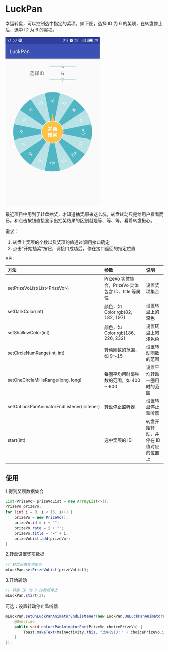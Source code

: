 # LuckPan

幸运转盘，可以控制选中指定的奖项。如下图，选择 ID 为 6 的奖项，在转盘停止后，选中 ID 为 6 的奖项。

![screenshot](/screenshots/screenshot.jpg)

最近项目中用到了转盘抽奖，才知道抽奖原来这么坑，转盘转动只是给用户看看而已。和点击按钮直接显示出抽奖结果的区别就是等、等、等，看着转盘揪心。

需求：

1. 转盘上奖项的个数以及奖项的值通过调用接口确定
2. 点击“开始抽奖”按钮，调接口成功后，停在接口返回的指定位置

API:

| 方法          | 参数           | 说明  |
| :-------------|:-------------| :-----|
| setPrizeVoList(List\<PrizeVo\>) | PrizeVo 实体集合，PrizeVo 实体包含 ID、title 等属性 | 设置奖项集合 |
| setDarkColor(int) | 颜色，如 Color.rgb(82, 182, 197) | 设置转盘上的深色 |
| setShallowColor(int) | 颜色，如 Color.rgb(186, 226, 232) | 设置转盘上的浅色色 |
| setCircleNumRange(int, int) | 转动圈数的范围，如 9～15 | 设置转动圈数的范围 |
| setOneCircleMillisRange(long, long) | 每圈平均用时毫秒数的范围，如 400～600 | 设置平均转动一圈用时的范围 |
| setOnLuckPanAnimatorEndListener(listener)  | 转盘停止监听器 | 设置转盘停止监听器 |
| start(int) | 选中奖项的 ID | 转盘开始转动，并停在 ID 值对应的位置上 |

## 使用

1.得到奖项数据集合

```java
List<PrizeVo> prizeVoList = new ArrayList<>();
PrizeVo prizeVo;
for (int i = 0; i < 16; i++) {
    prizeVo = new PrizeVo();
    prizeVo.id = i + "";
    prizeVo.rate = i + "";
    prizeVo.title = "×" + i;
    prizeVoList.add(prizeVo);
}
```

2.转盘设置奖项数据

```java
// 转盘设置奖项集合
mLuckPan.setPrizeVoList(prizeVoList);
```

3.开始转动

```java
// 转到 ID 为 3 的奖项停止
mLuckPan.start(3);
```

可选：设置转动停止监听器

```java
mLuckPan.setOnLuckPanAnimatorEndListener(new LuckPan.OnLuckPanAnimatorEndListener() {
    @Override
    public void onLuckPanAnimatorEnd(PrizeVo choicePrizeVo) {
        Toast.makeText(MainActivity.this, "选中的ID：" + choicePrizeVo.id, Toast.LENGTH_SHORT).show();
    }
});
```

